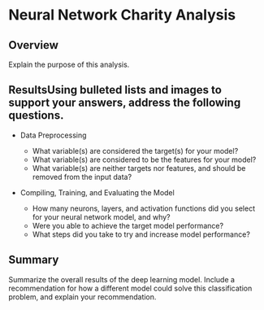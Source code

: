 # Neural Network Charity Analysis

## **Overview** 
Explain the purpose of this analysis.

## **Results**Using bulleted lists and images to support your answers, address the following questions.
  - Data Preprocessing
    - What variable(s) are considered the target(s) for your model?
    - What variable(s) are considered to be the features for your model?
    - What variable(s) are neither targets nor features, and should be removed from the input data?
    
  - Compiling, Training, and Evaluating the Model
    - How many neurons, layers, and activation functions did you select for your neural network model, and why?
    - Were you able to achieve the target model performance?
    - What steps did you take to try and increase model performance?
    
## **Summary**
Summarize the overall results of the deep learning model. Include a recommendation for how a different model could solve this classification problem, and explain your recommendation.
